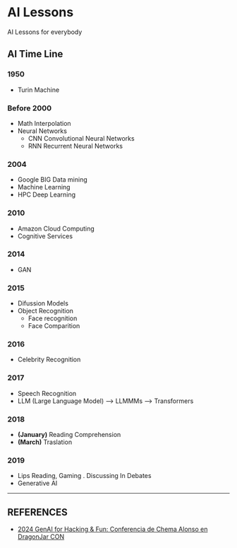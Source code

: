 # AI Lessons
AI Lessons for everybody

## AI Time Line

### 1950
*   Turin Machine

### Before 2000
*   Math Interpolation
*   Neural Networks
    *   CNN Convolutional Neural Networks
    *   RNN Recurrent Neural Networks

### 2004
*   Google BIG Data mining
*   Machine Learning
*   HPC Deep Learning

### 2010
*   Amazon Cloud Computing
*   Cognitive Services

### 2014
*   GAN

### 2015
*   Difussion Models
*   Object Recognition
    *   Face recognition
    *   Face Comparition

### 2016
*   Celebrity Recognition

### 2017
*   Speech Recognition
*   LLM (Large Language Model) --> LLMMMs --> Transformers

### 2018
*   **(January)** Reading Comprehension
*   **(March)** Traslation

### 2019
*   Lips Reading, Gaming . Discussing In Debates
*   Generative AI

---

## REFERENCES
*   [2024 GenAI for Hacking & Fun: Conferencia de Chema Alonso en DragonJar CON](https://www.youtube.com/watch?v=IBXOMGhyqng&t=2646s)
